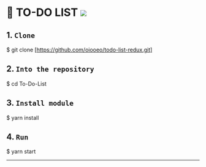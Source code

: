 # 📝 TO-DO LIST <img src="https://img.shields.io/badge/REACT-61DAFB?style=flat&logo=react&logoColor=black"/>

## 1. `Clone`

$ git clone [https://github.com/oiooeo/todo-list-redux.git]

## 2. `Into the repository`

$ cd To-Do-List

## 3. `Install module`

$ yarn install

## 4. `Run`

$ yarn start

---

